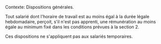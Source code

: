 Contexte: Dispositions générales.

Tout salarié dont l'horaire de travail est au moins égal à la durée légale hebdomadaire, perçoit, s'il n'est pas apprenti, une rémunération au moins égale au minimum fixé dans les conditions prévues à la section 2.

Ces dispositions ne s'appliquent pas aux salariés temporaires.